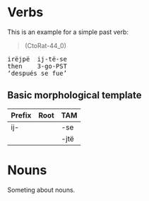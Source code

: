 # Verbs

This is an example for a simple past verb:


> (CtoRat-44_0) 
<pre>
irëjpë  ij-të-se  
then    3-go-PST  
‘después se fue’</pre>


## Basic morphological template

| Prefix   | Root   | TAM          |
|:---------|:-------|:-------------|
| ij-      |        | -se |
|          |        | -jtë         |

# Nouns

Someting about nouns.